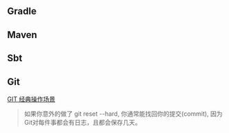 ## Gradle

## Maven

## Sbt

## Git

[GIT 经典操作场景](https://mp.weixin.qq.com/s/2p4m63JdsCjBpVku-WaZyA)
>如果你意外的做了 git reset --hard, 你通常能找回你的提交(commit), 因为Git对每件事都会有日志，且都会保存几天。
